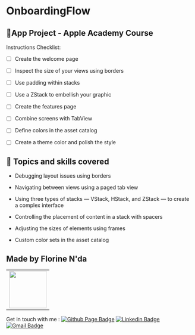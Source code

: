 # OnboardingFlow



## 📱App Project - Apple Academy Course

Instructions Checklist:


- [ ] Create the welcome page
- [ ] Inspect the size of your views using borders
- [ ] Use padding within stacks
- [ ] Use a ZStack to embellish your graphic
- [ ] Create the features page
- [ ] Combine screens with TabView
- [ ] Define colors in the asset catalog
- [ ] Create a theme color and polish the style


## 🌟 Topics and skills covered

- Debugging layout issues using borders

- Navigating between views using a paged tab view

- Using three types of stacks — VStack, HStack, and ZStack — to create a complex interface

- Controlling the placement of content in a stack with spacers

- Adjusting the sizes of elements using frames

- Custom color sets in the asset catalog



## Made by Florine N'da

<table>
  <tr>
   <td align="center">
      <a href="#" title="defina o titulo do link">
        <img src="https://media.licdn.com/dms/image/C4E03AQEbKLRgJwNLnw/profile-displayphoto-shrink_800_800/0/1648959592698?e=1706140800&v=beta&t=fxpZWFLFlnK6ITCOGYhVnh5jFAgnu6uspXv9hOYoH7k"width="100vw"/><br>
      </a>
    </td>
    
  </tr>
</table>

Get in touch with me  : [![Github Page Badge](https://img.shields.io/badge/-Github_Page-000?style=flat-square&logo=Github&logoColor=white&link=https://github.com/florinenda)](https://github.com/florinenda)
[![Linkedin Badge](https://img.shields.io/badge/-LinkedIn-blue?style=flat-square&logo=Linkedin&logoColor=white&link=https://www.linkedin.com/in/hillary-n-da/)](https://www.linkedin.com/in/hillary-nda/)
[![Gmail Badge](https://img.shields.io/badge/-Gmail-1db954?style=flat-square&labelColor=1db954&logo=gmail&logoColor=white&link=https://mailto:hillarynda0@gmail.com)](https://mailto:hillarynda0@gmail.com)
